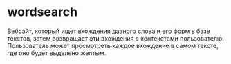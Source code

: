# wordsearch
Вебсайт, который ищет вхождения дааного слова и его форм в базе текстов, затем возвращает эти вхождения с контекстами пользователю. Пользователь может просмотреть каждое вхождение в самом тексте, где оно будет выделено желтым. 

